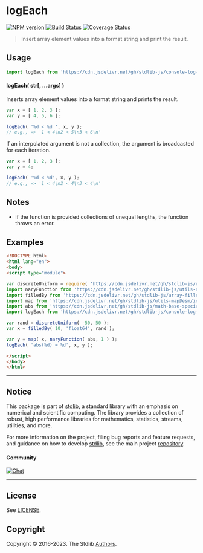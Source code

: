 <!--

@license Apache-2.0

Copyright (c) 2022 The Stdlib Authors.

Licensed under the Apache License, Version 2.0 (the "License");
you may not use this file except in compliance with the License.
You may obtain a copy of the License at

   http://www.apache.org/licenses/LICENSE-2.0

Unless required by applicable law or agreed to in writing, software
distributed under the License is distributed on an "AS IS" BASIS,
WITHOUT WARRANTIES OR CONDITIONS OF ANY KIND, either express or implied.
See the License for the specific language governing permissions and
limitations under the License.

-->

# logEach

[![NPM version][npm-image]][npm-url] [![Build Status][test-image]][test-url] [![Coverage Status][coverage-image]][coverage-url] <!-- [![dependencies][dependencies-image]][dependencies-url] -->

> Insert array element values into a format string and print the result.

<!-- Section to include introductory text. Make sure to keep an empty line after the intro `section` element and another before the `/section` close. -->

<section class="intro">

</section>

<!-- /.intro -->

<!-- Package usage documentation. -->



<section class="usage">

## Usage

```javascript
import logEach from 'https://cdn.jsdelivr.net/gh/stdlib-js/console-log-each@esm/index.mjs';
```

#### logEach( str\[, ...args] )

Inserts array element values into a format string and prints the result.

```javascript
var x = [ 1, 2, 3 ];
var y = [ 4, 5, 6 ];

logEach( '%d < %d ', x, y );
// e.g., => '1 < 4\n2 < 5\n3 < 6\n'
```

If an interpolated argument is not a collection, the argument is broadcasted for each iteration.

```javascript
var x = [ 1, 2, 3 ];
var y = 4;

logEach( '%d < %d', x, y );
// e.g., => '1 < 4\n2 < 4\n3 < 4\n'
```

</section>

<!-- /.usage -->

<!-- Package usage notes. Make sure to keep an empty line after the `section` element and another before the `/section` close. -->

<section class="notes">

## Notes

-   If the function is provided collections of unequal lengths, the function throws an error.

</section>

<!-- /.notes -->

<!-- Package usage examples. -->

<section class="examples">

## Examples

<!-- eslint no-undef: "error" -->

```html
<!DOCTYPE html>
<html lang="en">
<body>
<script type="module">

var discreteUniform = require( 'https://cdn.jsdelivr.net/gh/stdlib-js/random-base-discrete-uniform' ).factory;
import naryFunction from 'https://cdn.jsdelivr.net/gh/stdlib-js/utils-nary-function@esm/index.mjs';
import filledBy from 'https://cdn.jsdelivr.net/gh/stdlib-js/array-filled-by@esm/index.mjs';
import map from 'https://cdn.jsdelivr.net/gh/stdlib-js/utils-map@esm/index.mjs';
import abs from 'https://cdn.jsdelivr.net/gh/stdlib-js/math-base-special-abs@esm/index.mjs';
import logEach from 'https://cdn.jsdelivr.net/gh/stdlib-js/console-log-each@esm/index.mjs';

var rand = discreteUniform( -50, 50 );
var x = filledBy( 10, 'float64', rand );

var y = map( x, naryFunction( abs, 1 ) );
logEach( 'abs(%d) = %d', x, y );

</script>
</body>
</html>
```

</section>

<!-- /.examples -->

<!-- Section to include cited references. If references are included, add a horizontal rule *before* the section. Make sure to keep an empty line after the `section` element and another before the `/section` close. -->

<section class="references">

</section>

<!-- /.references -->

<!-- Section for related `stdlib` packages. Do not manually edit this section, as it is automatically populated. -->

<section class="related">

</section>

<!-- /.related -->

<!-- Section for all links. Make sure to keep an empty line after the `section` element and another before the `/section` close. -->


<section class="main-repo" >

* * *

## Notice

This package is part of [stdlib][stdlib], a standard library with an emphasis on numerical and scientific computing. The library provides a collection of robust, high performance libraries for mathematics, statistics, streams, utilities, and more.

For more information on the project, filing bug reports and feature requests, and guidance on how to develop [stdlib][stdlib], see the main project [repository][stdlib].

#### Community

[![Chat][chat-image]][chat-url]

---

## License

See [LICENSE][stdlib-license].


## Copyright

Copyright &copy; 2016-2023. The Stdlib [Authors][stdlib-authors].

</section>

<!-- /.stdlib -->

<!-- Section for all links. Make sure to keep an empty line after the `section` element and another before the `/section` close. -->

<section class="links">

[npm-image]: http://img.shields.io/npm/v/@stdlib/console-log-each.svg
[npm-url]: https://npmjs.org/package/@stdlib/console-log-each

[test-image]: https://github.com/stdlib-js/console-log-each/actions/workflows/test.yml/badge.svg?branch=main
[test-url]: https://github.com/stdlib-js/console-log-each/actions/workflows/test.yml?query=branch:main

[coverage-image]: https://img.shields.io/codecov/c/github/stdlib-js/console-log-each/main.svg
[coverage-url]: https://codecov.io/github/stdlib-js/console-log-each?branch=main

<!--

[dependencies-image]: https://img.shields.io/david/stdlib-js/console-log-each.svg
[dependencies-url]: https://david-dm.org/stdlib-js/console-log-each/main

-->

[chat-image]: https://img.shields.io/gitter/room/stdlib-js/stdlib.svg
[chat-url]: https://gitter.im/stdlib-js/stdlib/

[stdlib]: https://github.com/stdlib-js/stdlib

[stdlib-authors]: https://github.com/stdlib-js/stdlib/graphs/contributors

[umd]: https://github.com/umdjs/umd
[es-module]: https://developer.mozilla.org/en-US/docs/Web/JavaScript/Guide/Modules

[deno-url]: https://github.com/stdlib-js/console-log-each/tree/deno
[umd-url]: https://github.com/stdlib-js/console-log-each/tree/umd
[esm-url]: https://github.com/stdlib-js/console-log-each/tree/esm
[branches-url]: https://github.com/stdlib-js/console-log-each/blob/main/branches.md

[stdlib-license]: https://raw.githubusercontent.com/stdlib-js/console-log-each/main/LICENSE

</section>

<!-- /.links -->
